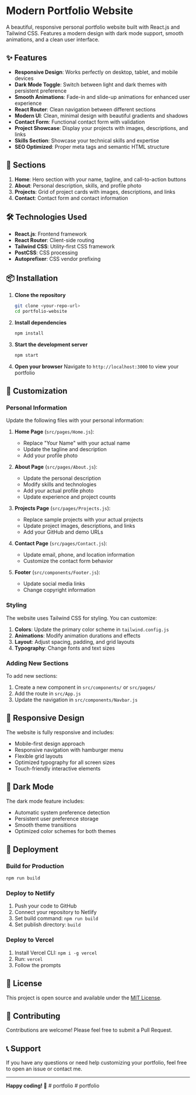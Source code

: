 # Modern Portfolio Website

A beautiful, responsive personal portfolio website built with React.js and Tailwind CSS. Features a modern design with dark mode support, smooth animations, and a clean user interface.

## ✨ Features

- **Responsive Design**: Works perfectly on desktop, tablet, and mobile devices
- **Dark Mode Toggle**: Switch between light and dark themes with persistent preference
- **Smooth Animations**: Fade-in and slide-up animations for enhanced user experience
- **React Router**: Clean navigation between different sections
- **Modern UI**: Clean, minimal design with beautiful gradients and shadows
- **Contact Form**: Functional contact form with validation
- **Project Showcase**: Display your projects with images, descriptions, and links
- **Skills Section**: Showcase your technical skills and expertise
- **SEO Optimized**: Proper meta tags and semantic HTML structure

## 🚀 Sections

1. **Home**: Hero section with your name, tagline, and call-to-action buttons
2. **About**: Personal description, skills, and profile photo
3. **Projects**: Grid of project cards with images, descriptions, and links
4. **Contact**: Contact form and contact information

## 🛠️ Technologies Used

- **React.js**: Frontend framework
- **React Router**: Client-side routing
- **Tailwind CSS**: Utility-first CSS framework
- **PostCSS**: CSS processing
- **Autoprefixer**: CSS vendor prefixing

## 📦 Installation

1. **Clone the repository**
   ```bash
   git clone <your-repo-url>
   cd portfolio-website
   ```

2. **Install dependencies**
   ```bash
   npm install
   ```

3. **Start the development server**
   ```bash
   npm start
   ```

4. **Open your browser**
   Navigate to `http://localhost:3000` to view your portfolio

## 🎨 Customization

### Personal Information

Update the following files with your personal information:

1. **Home Page** (`src/pages/Home.js`):
   - Replace "Your Name" with your actual name
   - Update the tagline and description
   - Add your profile photo

2. **About Page** (`src/pages/About.js`):
   - Update the personal description
   - Modify skills and technologies
   - Add your actual profile photo
   - Update experience and project counts

3. **Projects Page** (`src/pages/Projects.js`):
   - Replace sample projects with your actual projects
   - Update project images, descriptions, and links
   - Add your GitHub and demo URLs

4. **Contact Page** (`src/pages/Contact.js`):
   - Update email, phone, and location information
   - Customize the contact form behavior

5. **Footer** (`src/components/Footer.js`):
   - Update social media links
   - Change copyright information

### Styling

The website uses Tailwind CSS for styling. You can customize:

1. **Colors**: Update the primary color scheme in `tailwind.config.js`
2. **Animations**: Modify animation durations and effects
3. **Layout**: Adjust spacing, padding, and grid layouts
4. **Typography**: Change fonts and text sizes

### Adding New Sections

To add new sections:

1. Create a new component in `src/components/` or `src/pages/`
2. Add the route in `src/App.js`
3. Update the navigation in `src/components/Navbar.js`

## 📱 Responsive Design

The website is fully responsive and includes:

- Mobile-first design approach
- Responsive navigation with hamburger menu
- Flexible grid layouts
- Optimized typography for all screen sizes
- Touch-friendly interactive elements

## 🌙 Dark Mode

The dark mode feature includes:

- Automatic system preference detection
- Persistent user preference storage
- Smooth theme transitions
- Optimized color schemes for both themes

## 🚀 Deployment

### Build for Production

```bash
npm run build
```

### Deploy to Netlify

1. Push your code to GitHub
2. Connect your repository to Netlify
3. Set build command: `npm run build`
4. Set publish directory: `build`

### Deploy to Vercel

1. Install Vercel CLI: `npm i -g vercel`
2. Run: `vercel`
3. Follow the prompts

## 📄 License

This project is open source and available under the [MIT License](LICENSE).

## 🤝 Contributing

Contributions are welcome! Please feel free to submit a Pull Request.

## 📞 Support

If you have any questions or need help customizing your portfolio, feel free to open an issue or contact me.

---

**Happy coding! 🎉** #   p o r t f o l i o  
 #   p o r t f o l i o  
 